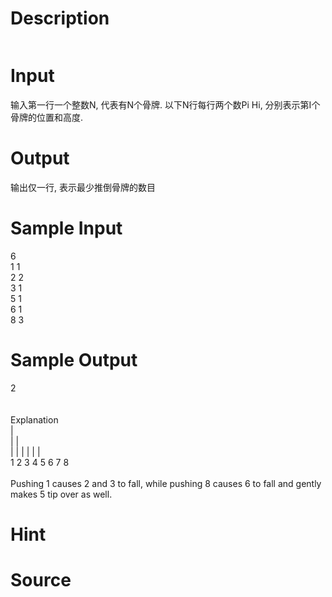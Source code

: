 
# Description

<div class="content"><p><img border="0" src="source/bzoj/1472/img/aHR0cHM6Ly9seWRzeS5jb20vSnVkZ2VPbmxpbmUvaW1hZ2VzLzE0NzIuanBn.jpg" alt=""/></p></div>

# Input

<div class="content"><p>输入第一行一个整数N, 代表有N个骨牌. 以下N行每行两个数Pi Hi, 分别表示第I个骨牌的位置和高度.</p></div>

# Output

<div class="content"><p>输出仅一行, 表示最少推倒骨牌的数目</p></div>

# Sample Input

<div class="content"><span class="sampledata">6<br/>
1 1<br/>
2 2<br/>
3 1<br/>
5 1<br/>
6 1<br/>
8 3<br/>
</span></div>

# Sample Output

<div class="content"><span class="sampledata">2<br/>
<br/>
<br/>
Explanation<br/>
              |<br/>
  |           |<br/>
| | |   | |   |<br/>
1 2 3 4 5 6 7 8<br/>
<br/>
Pushing 1 causes 2 and 3 to fall, while pushing 8 causes 6 to fall and gently makes 5 tip over as well.</span></div>

# Hint

<div class="content"><p></p></div>

# Source

<div class="content"><p><a href="problemset.php?search="></a></p></div>

